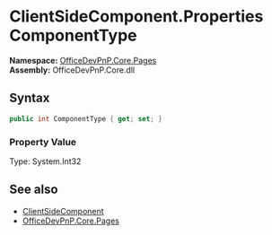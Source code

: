 # ClientSideComponent.Properties ComponentType
**Namespace:** [OfficeDevPnP.Core.Pages](OfficeDevPnP.Core.Pages.md)  
**Assembly:** OfficeDevPnP.Core.dll  
## Syntax
```C#
public int ComponentType { get; set; }
```

### Property Value
Type: System.Int32  

## See also
- [ClientSideComponent](OfficeDevPnP.Core.Pages.ClientSideComponent.md) 
- [OfficeDevPnP.Core.Pages](OfficeDevPnP.Core.Pages.md)
